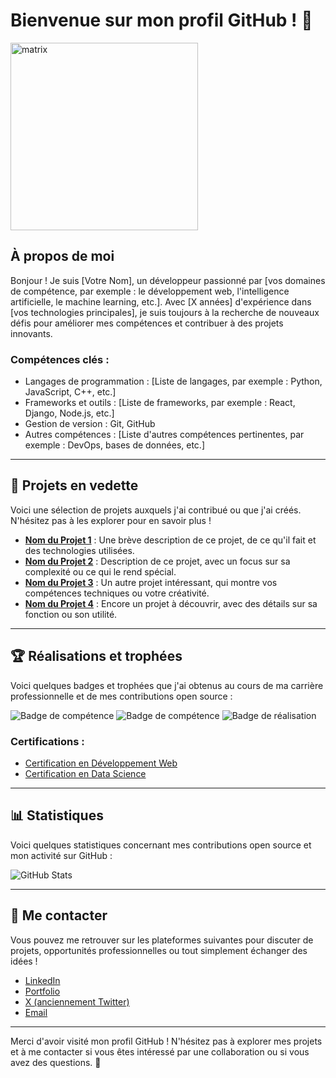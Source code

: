 # Bienvenue sur mon profil GitHub ! 👋

<img src="https://github.com/frederic-pham/accueil/tree/main/img/matrix.jpg" alt="matrix" width="300" />
 <!-- Remplacez cette URL par le lien de votre image de présentation -->

## À propos de moi

Bonjour ! Je suis [Votre Nom], un développeur passionné par [vos domaines de compétence, par exemple : le développement web, l'intelligence artificielle, le machine learning, etc.]. Avec [X années] d'expérience dans [vos technologies principales], je suis toujours à la recherche de nouveaux défis pour améliorer mes compétences et contribuer à des projets innovants.

### Compétences clés :
- Langages de programmation : [Liste de langages, par exemple : Python, JavaScript, C++, etc.]
- Frameworks et outils : [Liste de frameworks, par exemple : React, Django, Node.js, etc.]
- Gestion de version : Git, GitHub
- Autres compétences : [Liste d'autres compétences pertinentes, par exemple : DevOps, bases de données, etc.]

---

## 🚀 Projets en vedette

Voici une sélection de projets auxquels j'ai contribué ou que j'ai créés. N'hésitez pas à les explorer pour en savoir plus !

- **[Nom du Projet 1](https://github.com/votre-utilisateur/projet-1)** : Une brève description de ce projet, de ce qu'il fait et des technologies utilisées.
- **[Nom du Projet 2](https://github.com/votre-utilisateur/projet-2)** : Description de ce projet, avec un focus sur sa complexité ou ce qui le rend spécial.
- **[Nom du Projet 3](https://github.com/votre-utilisateur/projet-3)** : Un autre projet intéressant, qui montre vos compétences techniques ou votre créativité.
- **[Nom du Projet 4](https://github.com/votre-utilisateur/projet-4)** : Encore un projet à découvrir, avec des détails sur sa fonction ou son utilité.

---

## 🏆 Réalisations et trophées

Voici quelques badges et trophées que j'ai obtenus au cours de ma carrière professionnelle et de mes contributions open source :

![Badge de compétence](https://img.shields.io/badge/Compétence-Python-blue)
![Badge de compétence](https://img.shields.io/badge/Compétence-JavaScript-orange)
![Badge de réalisation](https://img.shields.io/badge/Contribution%20Open%20Source-%F0%9F%91%8C-green)

### Certifications :
- [Certification en Développement Web](https://lien-vers-certification.com)
- [Certification en Data Science](https://lien-vers-certification.com)

---

## 📊 Statistiques

Voici quelques statistiques concernant mes contributions open source et mon activité sur GitHub :

![GitHub Stats](https://github-readme-stats.vercel.app/api?username=votre-utilisateur&show_icons=true&hide_title=true&count_private=true)

---

## 📱 Me contacter

Vous pouvez me retrouver sur les plateformes suivantes pour discuter de projets, opportunités professionnelles ou tout simplement échanger des idées !

- [LinkedIn](https://www.linkedin.com/in/votre-nom) 
- [Portfolio](https://votre-portfolio.com)
- [X (anciennement Twitter)](https://x.com/votre-nom)
- [Email](mailto:votre.email@example.com)

---

Merci d'avoir visité mon profil GitHub ! N'hésitez pas à explorer mes projets et à me contacter si vous êtes intéressé par une collaboration ou si vous avez des questions. 🚀
